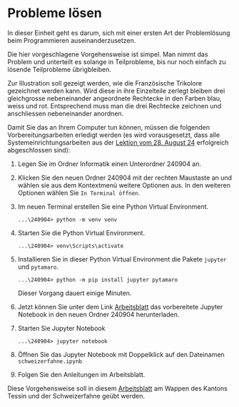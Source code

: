 # Probleme lösen

In dieser Einheit geht es darum, sich mit einer ersten Art der
Problemlösung beim Programmieren auseinanderzusetzen.

Die hier vorgeschlagene Vorgehensweise ist simpel. Man nimmt das Problem
und unterteilt es solange in Teilprobleme, bis nur noch einfach zu
lösende Teilprobleme übrigbleiben.

Zur Illustration soll gezeigt werden, wie die Französische Trikolore
gezeichnet werden kann. Wird diese in ihre Einzelteile zerlegt bleiben
drei gleichgrosse nebeneinander angeordnete Rechtecke in den Farben
blau, weiss und rot. Entsprechend muss man die drei Rechtecke zeichnen
und anschliessen nebeneinander anordnen.

Damit Sie das an Ihrem Computer tun können, müssen die folgenden
Vorbereitungsarbeiten erledigt werden (es wird vorausgesetzt, dass alle
Systemeinrichtungsarbeiten aus der 
[Lektion vom 28. August 24](../240828/installationsanleitungen.md)
erfolgreich abgeschlossen sind):

1. Legen Sie im Ordner Informatik einen Unterordner 240904 an.
2. Klicken Sie den neuen Ordner 240904 mit der rechten Maustaste an und
   wählen sie aus dem Kontextmenü weitere Optionen aus. In den weiteren
   Optionen wählen Sie `In Terminal öffnen`.
3. Im neuen Terminal erstellen Sie eine Python Virtual Environment.
   
   ```shell
   ...\240904> python -m venv venv
   ```

4. Starten Sie die Python Virtual Environment.
   
   ```shell
   ...\240904> venv\Scripts\activate
   ```

5. Installieren Sie in dieser Python Virtual Environment die Pakete
   `jupyter` und `pytamaro`.

      
   ```shell
   ...\240904> python -m pip install jupyter pytamaro
   ```

   Dieser Vorgang dauert einige Minuten.

6. Jetzt können Sie unter dem Link
   [Arbeitsblatt](https://colab.research.google.com/github/I-fP-24-28/Skript/blob/main/docs/240904/schweizerfahne.ipynb)
   das vorbereitete Jupyter Notebook in den neuen Ordner 240904
   herunterladen.
   
7. Starten Sie Jupyter Notebook

      
   ```shell
   ...\240904> jupyter notebook
   ```
8. Öffnen Sie das Jupyter Notebook mit Doppelklick auf den Dateinamen `schweizerfahne.ipynb`
9. Folgen Sie den Anleitungen im Arbeitsblatt.

Diese Vorgehensweise soll in diesem 
[Arbeitsblatt](https://colab.research.google.com/github/I-fP-24-28/Skript/blob/main/docs/240904/schweizerfahne.ipynb)
am Wappen des Kantons Tessin und der Schweizerfahne geübt werden.